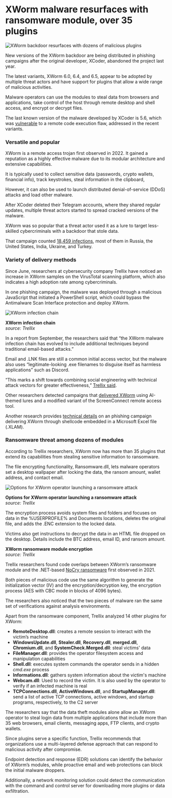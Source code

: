 # XWorm malware resurfaces with ransomware module, over 35 plugins

![XWorm backdoor resurfaces with dozens of malicious plugins](https://www.bleepstatic.com/content/hl-images/2025/02/26/hackers.jpg)

New versions of the XWorm backdoor are being distributed in phishing campaigns after the original developer, XCoder, abandoned the project last year.

The latest variants, XWorm 6.0, 6.4, and 6.5, appear to be adopted by multiple threat actors and have support for plugins that allow a wide range of malicious activities.

Malware operators can use the modules to steal data from browsers and applications, take control of the host through remote desktop and shell access, and encrypt or decrypt files.

The last known version of the malware developed by XCoder is 5.6, which was [vulnerable](https://github.com/eastonkurth/xworm-rce) to a remote code execution flaw, addressed in the recent variants.

### Versatile and popular

XWorm is a remote access trojan first observed in 2022\. It gained a reputation as a highly effective malware due to its modular architecture and extensive capabilities.

It is typically used to collect sensitive data (passwords, crypto wallets, financial info), track keystrokes, steal information in the clipboard, 

However, it can also be used to launch distributed denial-of-service (DDoS) attacks and load other malware.

After XCoder deleted their Telegram accounts, where they shared regular updates, multiple threat actors started to spread cracked versions of the malware.

XWorm was so popular that a threat actor used it as a lure to target less-skilled cybercriminals with a backdoor that stole data.

That campaign counted [18,459 infections](https://www.bleepingcomputer.com/news/security/hacker-infects-18-000-script-kiddies-with-fake-malware-builder/), most of them in Russia, the United States, India, Ukraine, and Turkey.

### Variety of delivery methods

Since June, researchers at cybersecurity company Trellix have noticed an increase in XWorm samples on the VirusTotal scanning platform, which also indicates a high adoption rate among cybercriminals.

In one phishing campaign, the malware was deployed through a malicious JavaScript that initiated a PowerShell script, which could bypass the Antimalware Scan Interface protection and deploy XWorm.

![XWorm infection chain](https://www.bleepstatic.com/images/news/u/1100723/xworm_delivery_Trellix.jpg)

**XWorm infection chain**  
_source: Trellix_

In a report from September, the researchers said that “the XWorm malware infection chain has evolved to include additional techniques beyond traditional email-based attacks.”

Email and .LNK files are still a common initial access vector, but the malware also uses “legitimate-looking .exe filenames to disguise itself as harmless applications” such as Discord.

“This marks a shift towards combining social engineering with technical attack vectors for greater effectiveness,” [Trellix said](https://www.trellix.com/blogs/research/xworms-evolving-infection-chain-from-predictable-to-deceptive/).

Other researchers detected campaigns that [delivered XWorm](https://www.trustwave.com/en-us/resources/blogs/spiderlabs-blog/malicious-screen-connect-campaign-abuses-ai-themed-lures-for-xworm-delivery/) using AI-themed lures and a modified variant of the ScreenConnect remote access tool.

Another research provides [technical details](https://www.forcepoint.com/blog/x-labs/xworm-rat-shellcode-multi-stage-analysis) on an phishing campaign delivering XWorm through shellcode embedded in a Microsoft Excel file (.XLAM).

### Ransomware threat among dozens of modules

According to Trellix researchers, XWorm now has more than 35 plugins that extend its capabilities from stealing sensitive information to ransomware.

The file encrypting functionality, Ransomware.dll, lets malware operators set a desktop wallpaper after locking the data, the ransom amount, wallet address, and contact email.

![Options for XWorm operator launching a ransomware attack](https://www.bleepstatic.com/images/news/u/1100723/xworm_RansomwareDLL_Trellix.jpg)

**Options for XWorm operator launching a ransomware attack**  
_source: Trellix_

The encryption process avoids system files and folders and focuses on data in the %USERPROFILE% and Documents locations, deletes the original file, and adds the .ENC extension to the locked data.

Victims also get instructions to decrypt the data in an HTML file dropped on the desktop. Details include the BTC address, email ID, and ransom amount.

**XWorm ransomware module encryption**  
_source: Trellix_

Trellix researchers found code overlaps between XWorm’s ransomware module and the .NET-based [NoCry ransomware](https://x.com/GrujaRS/status/1386238878252666881) first observed in 2021.

Both pieces of malicious code use the same algorithm to generate the initialization vector (IV) and the encryption/decryption key, the encryption process (AES with CBC mode in blocks of 4096 bytes).

The researchers also noticed that the two pieces of malware ran the same set of verifications against analysis environments.

Apart from the ransomware component, Trellix analyzed 14 other plugins for XWorm:

* **RemoteDesktop.dll**: creates a remote session to interact with the victim’s machine
* **WindowsUpdate.dll**, **Stealer.dll**, **Recovery.dll**, **merged.dll**, **Chromium.dll**, and **SystemCheck.Merged.dll**: steal victims' data
* **FileManager.dll**: provides the operator filesystem access and manipulation capabilities
* **Shell.dll**: executes system commands the operator sends in a hidden _cmd.exe_ process
* **Informations.dll**: gathers system information about the victim's machine
* **Webcam.dll**: Used to record the victim. It is also used by the operator to verify if an infected machine is real
* **TCPConnections.dll**, **ActiveWindows.dll**, and **StartupManager.dll**: send a list of active TCP connections, active windows, and startup programs, respectively, to the C2 server

The researchers say that the data theft modules alone allow an XWorm operator to steal login data from multiple applications that include more than 35 web browsers, email clients, messaging apps, FTP clients, and crypto wallets.

Since plugins serve a specific function, Trellix recommends that organizations use a multi-layered defense approach that can respond to malicious activity after compromise.

Endpoint detection and response (EDR) solutions can identify the behavior of XWorm’s modules, while proactive email and web protections can block the initial malware droppers.

Additionally, a network monitoring solution could detect the communication with the command and control server for downloading more plugins or data exfiltration.
